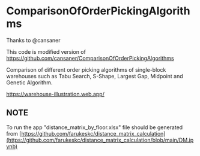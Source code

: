# ComparisonOfOrderPickingAlgorithms

Thanks to @cansaner

This code is modified version of https://github.com/cansaner/ComparisonOfOrderPickingAlgorithms

Comparison of different order picking algorithms of single-block warehouses such as Tabu Search, S-Shape, Largest Gap, Midpoint and Genetic Algorithm.

https://warehouse-illustration.web.app/

## NOTE
To run the app "distance_matrix_by_floor.xlsx" file should be generated from [https://github.com/farukeskc/distance_matrix_calculation](https://github.com/farukeskc/distance_matrix_calculation/blob/main/DM.ipynb)
